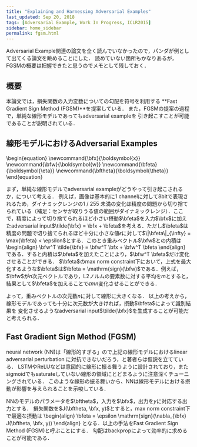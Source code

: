 ```yaml
---
title: "Explaining and Harnessing Adversarial Examples"
last_updated: Sep 20, 2018
tags: [Adversarial Example, Work In Progress, ICLR2015]
sidebar: home_sidebar
permalink: fgsm.html
---
```


Adversarial Example関連の論文を全く読んでいなかったので，パンダが例として出てくる論文を眺めることにした．
読めていない箇所もかなりあるが，FGSMの概要は把握できたと思うのでメモとして残しておく．

## 概要

本論文では，損失関数の入力変数についての勾配を符号を利用する
**Fast Gradient Sign Method (FGSM)**を提案している．
また，FGSMの提案の過程で，単純な線形モデルであってもadversarial exampleを
引き起こすことが可能であることが説明されている．

## 線形モデルにおけるAdversarial Examples

\begin{equation}
\newcommand{\bfx}{\boldsymbol{x}}
\newcommand{\bfw}{\boldsymbol{w}}
\newcommand{\bfeta}{\boldsymbol{\eta}}
\newcommand{\bftheta}{\boldsymbol{\theta}}
\end{equation}

まず，単純な線形モデルでadversarial exampleがどうやって引き起こされるか，について考える．
例えば，画像は基本的に1 channelに対して8bitで表現されるため，ダイナミックレンジの1 / 255
未満の変化は精度の問題から切り捨てられている（補足：センサが取りうる値の範囲がダイナミックレンジ）．ここで，精度によって切り捨てられるほど小さい摂動$\bfeta$を入力$\bfx$に加えたadversarial input$\tilde{\bfx} = \bfx + \bfeta$を考える．ただし$\bfeta$は
精度の問題で切り捨てられるほど十分に小さな値$\epsilon$に対して$\|\bfeta\|_{\infty} = \max{\bfeta} < \epsilon$とする．このとき重みベクトル$\bfw$との内積は
\begin{align}
    \bfw^T \tilde{\bfx} = \bfw^T \bfx + \bfw^T \bfeta
\end{align}
である．すると内積は$\bfeta$を加えたことにより，$\bfw^T \bfeta$だけ変化させることができる．
$\bfeta$のmax norm constraint下において，上式を最大化するような$\bfeta$は$\bfeta = \mathrm{sign}(\bfw)$である．例えば，$\bfw$が$n$次元ベクトルであり，L2ノルムの要素数に対する平均を$m$とすると，結果として$\bfeta$を加えることで$\epsilon m n$変化させることができる．

よって，重みベクトルの次元数$n$に対して線形に大きくなる．
以上の考えから，線形モデルであっても十分に次元数が大きければ，摂動$\bfeta$によって識別結果を
変化させるようなadversarial input$\tilde{\bfx}$を生成することが可能だと考えられる．

## Fast Gradient Sign Method (FGSM)

neural network (NN)は「線形的すぎる」ので上記の線形モデルにおけるlinear adversarial perturbation
に対抗できないだろう，と著者らは仮説を立てている．
LSTMやReLUなどは意図的に線形に振る舞うように設計されており，またsigmoidでもsaturateしていない線形の領域にとどまるように注意深くチューニングされている．
このような線形の振る舞いから、NNは線形モデルにおける摂動が影響を与えられることを示唆している．

NNのモデルのパラメータを$\bftheta$，入力を$\bfx$，出力を$y$に対応する出力とする．
損失関数を$J(\bftheta, \bfx, y)$とすると，max norm constraint下で最適な摂動は
\begin{align}
    \bfeta = \epsilon \mathrm{sign}(\nabla_{\bfx} J(\bftheta, \bfx, y))
\end{align}
となる．以上の手法をFast Gradient Sign Method (FGSM)と呼ぶことにする．
勾配はbackpropによって効率的に求めることが可能である．
